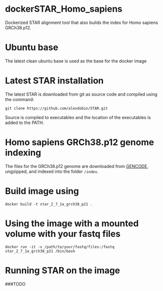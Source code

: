 # dockerSTAR_Homo_sapiens
Dockerized STAR alignment tool that also builds the index for Homo sapiens GRCh38.p12.

# Ubuntu base
The latest clean ubuntu base is used as the base for the docker image

# Latest STAR installation
The latest STAR is downloaded from git as source code and compiled using the command:

```git clone https://github.com/alexdobin/STAR.git```

Source is compiled to executables and the location of the executables is added to the PATH.

# Homo sapiens GRCh38.p12 genome indexing
The files for the GRCh38.p12 genome are downloaded from [GENCODE](gencodegenes.org/human), ungzipped, and indexed into the folder `/index`.

# Build image using

```docker build -t star_2_7_1a_grch38_p21 .```

# Using the image with a mounted volume with your fastq files
```docker run -it -v /path/to/your/fastq/files:/fastq star_2_7_1a_grch38_p21 /bin/bash```

# Running STAR on the image
###TODO
